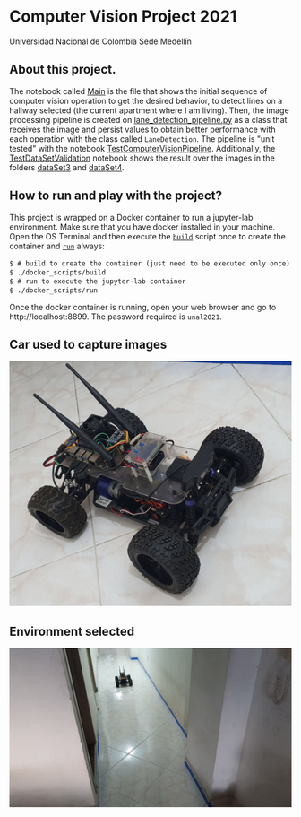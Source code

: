 # Computer Vision Project 2021 
Universidad Nacional de Colombia Sede Medellín

## About this project.
The notebook called [Main](./ComputerVisionProject/Main.ipynb) is the file that shows the initial sequence of computer vision operation to get the desired behavior, to detect lines on a hallway selected (the current apartment where I am living). Then, the image processing pipeline is created on [lane_detection_pipeline.py](./ComputerVisionProject/lane_detection_pipeline.py) as a class that receives the image and persist values to obtain better performance with each operation with the class called `LaneDetection`. The pipeline is "unit tested" with the notebook [TestComputerVisionPipeline](./ComputerVisionProject/TestComputerVisionPipeline.ipynb). Additionally, the [TestDataSetValidation](./ComputerVisionProject/TestDataSetValidation.ipynb) notebook shows the result over the images in the folders [dataSet3](./ComputerVisionProject/dataSet3) and [dataSet4](./ComputerVisionProject/dataSet4).

## How to run and play with the project? ##

This project is wrapped on a Docker container to run a jupyter-lab environment. Make sure that you have docker installed in your machine. Open the OS Terminal and then execute the [`build`](./docker_scripts/build) script once to create the container and [`run`](./docker_scripts/run) always:

```
$ # build to create the container (just need to be executed only once)
$ ./docker_scripts/build
$ # run to execute the jupyter-lab container
$ ./docker_scripts/run
```

Once the docker container is running, open your web browser and go to http://localhost:8899. The password required is `unal2021`.

## Car used to capture images ##
![](./ComputerVisionProject/car.jpeg)

## Environment selected ##
![](./ComputerVisionProject/environmentTesting.jpeg)
